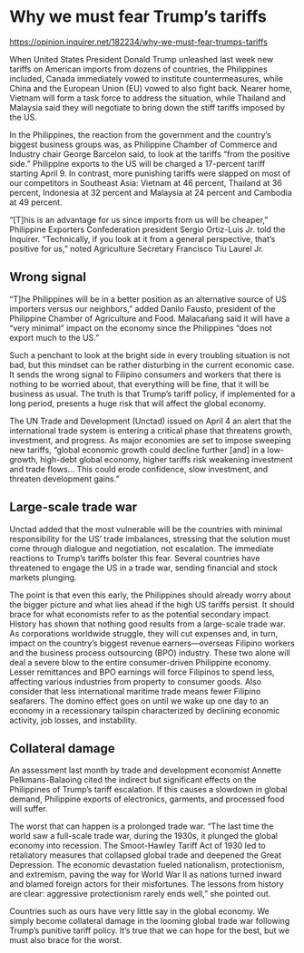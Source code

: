 # Why we must fear Trump’s tariffs

https://opinion.inquirer.net/182234/why-we-must-fear-trumps-tariffs



When United States President Donald Trump unleashed last week new tariffs on American imports from dozens of countries, the Philippines included, Canada immediately vowed to institute countermeasures, while China and the European Union (EU) vowed to also fight back. Nearer home, Vietnam will form a task force to address the situation, while Thailand and Malaysia said they will negotiate to bring down the stiff tariffs imposed by the US.

In the Philippines, the reaction from the government and the country’s biggest business groups was, as Philippine Chamber of Commerce and Industry chair George Barcelon said, to look at the tariffs “from the positive side.” Philippine exports to the US will be charged a 17-percent tariff starting April 9. In contrast, more punishing tariffs were slapped on most of our competitors in Southeast Asia: Vietnam at 46 percent, Thailand at 36 percent, Indonesia at 32 percent and Malaysia at 24 percent and Cambodia at 49 percent.

“[T]his is an advantage for us since imports from us will be cheaper,” Philippine Exporters Confederation president Sergio Ortiz-Luis Jr. told the Inquirer. “Technically, if you look at it from a general perspective, that’s positive for us,” noted Agriculture Secretary Francisco Tiu Laurel Jr.



##  Wrong signal



“T]he Philippines will be in a better position as an alternative source of US importers versus our neighbors,” added Danilo Fausto, president of the Philippine Chamber of Agriculture and Food. Malacañang said it will have a “very minimal” impact on the economy since the Philippines “does not export much to the US.”

Such a penchant to look at the bright side in every troubling situation is not bad, but this mindset can be rather disturbing in the current economic case. It sends the wrong signal to Filipino consumers and workers that there is nothing to be worried about, that everything will be fine, that it will be business as usual. The truth is that Trump’s tariff policy, if implemented for a long period, presents a huge risk that will affect the global economy.

The UN Trade and Development (Unctad) issued on April 4 an alert that the international trade system is entering a critical phase that threatens growth, investment, and progress. As major economies are set to impose sweeping new tariffs, “global economic growth could decline further [and] in a low-growth, high-debt global economy, higher tariffs risk weakening investment and trade flows… This could erode confidence, slow investment, and threaten development gains.”



##  Large-scale trade war



Unctad added that the most vulnerable will be the countries with minimal responsibility for the US’ trade imbalances, stressing that the solution must come through dialogue and negotiation, not escalation. The immediate reactions to Trump’s tariffs bolster this fear. Several countries have threatened to engage the US in a trade war, sending financial and stock markets plunging.

The point is that even this early, the Philippines should already worry about the bigger picture and what lies ahead if the high US tariffs persist. It should brace for what economists refer to as the potential secondary impact. History has shown that nothing good results from a large-scale trade war. As corporations worldwide struggle, they will cut expenses and, in turn, impact on the country’s biggest revenue earners—overseas Filipino workers and the business process outsourcing (BPO) industry. These two alone will deal a severe blow to the entire consumer-driven Philippine economy. Lesser remittances and BPO earnings will force Filipinos to spend less, affecting various industries from property to consumer goods. Also consider that less international maritime trade means fewer Filipino seafarers. The domino effect goes on until we wake up one day to an economy in a recessionary tailspin characterized by declining economic activity, job losses, and instability.



##  Collateral damage



An assessment last month by trade and development economist Annette Pelkmans-Balaoing cited the indirect but significant effects on the Philippines of Trump’s tariff escalation. If this causes a slowdown in global demand, Philippine exports of electronics, garments, and processed food will suffer.

The worst that can happen is a prolonged trade war. “The last time the world saw a full-scale trade war, during the 1930s, it plunged the global economy into recession. The Smoot-Hawley Tariff Act of 1930 led to retaliatory measures that collapsed global trade and deepened the Great Depression. The economic devastation fueled nationalism, protectionism, and extremism, paving the way for World War II as nations turned inward and blamed foreign actors for their misfortunes. The lessons from history are clear: aggressive protectionism rarely ends well,” she pointed out.

Countries such as ours have very little say in the global economy. We simply become collateral damage in the looming global trade war following Trump’s punitive tariff policy. It’s true that we can hope for the best, but we must also brace for the worst.